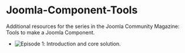 # Joomla-Component-Tools
Additional resources for the series in the Joomla Community Magazine: Tools to make a Joomla Component.

* ![Episode 1](Episode_1): Introduction and core solution.
